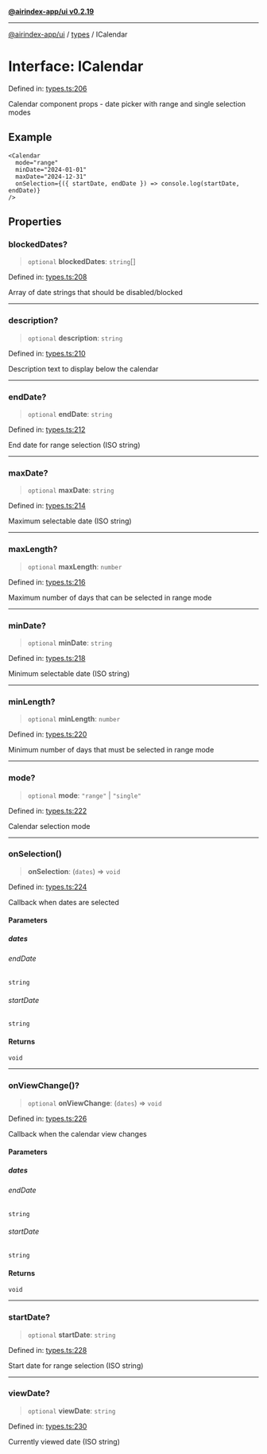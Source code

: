 [**@airindex-app/ui v0.2.19**](../../README.md)

***

[@airindex-app/ui](../../README.md) / [types](../README.md) / ICalendar

# Interface: ICalendar

Defined in: [types.ts:206](https://github.com/airindex-app/ui/blob/main/src/types.ts#L206)

Calendar component props - date picker with range and single selection modes

## Example

```tsx
<Calendar
  mode="range"
  minDate="2024-01-01"
  maxDate="2024-12-31"
  onSelection={({ startDate, endDate }) => console.log(startDate, endDate)}
/>
```

## Properties

### blockedDates?

> `optional` **blockedDates**: `string`[]

Defined in: [types.ts:208](https://github.com/airindex-app/ui/blob/main/src/types.ts#L208)

Array of date strings that should be disabled/blocked

***

### description?

> `optional` **description**: `string`

Defined in: [types.ts:210](https://github.com/airindex-app/ui/blob/main/src/types.ts#L210)

Description text to display below the calendar

***

### endDate?

> `optional` **endDate**: `string`

Defined in: [types.ts:212](https://github.com/airindex-app/ui/blob/main/src/types.ts#L212)

End date for range selection (ISO string)

***

### maxDate?

> `optional` **maxDate**: `string`

Defined in: [types.ts:214](https://github.com/airindex-app/ui/blob/main/src/types.ts#L214)

Maximum selectable date (ISO string)

***

### maxLength?

> `optional` **maxLength**: `number`

Defined in: [types.ts:216](https://github.com/airindex-app/ui/blob/main/src/types.ts#L216)

Maximum number of days that can be selected in range mode

***

### minDate?

> `optional` **minDate**: `string`

Defined in: [types.ts:218](https://github.com/airindex-app/ui/blob/main/src/types.ts#L218)

Minimum selectable date (ISO string)

***

### minLength?

> `optional` **minLength**: `number`

Defined in: [types.ts:220](https://github.com/airindex-app/ui/blob/main/src/types.ts#L220)

Minimum number of days that must be selected in range mode

***

### mode?

> `optional` **mode**: `"range"` \| `"single"`

Defined in: [types.ts:222](https://github.com/airindex-app/ui/blob/main/src/types.ts#L222)

Calendar selection mode

***

### onSelection()

> **onSelection**: (`dates`) => `void`

Defined in: [types.ts:224](https://github.com/airindex-app/ui/blob/main/src/types.ts#L224)

Callback when dates are selected

#### Parameters

##### dates

###### endDate

`string`

###### startDate

`string`

#### Returns

`void`

***

### onViewChange()?

> `optional` **onViewChange**: (`dates`) => `void`

Defined in: [types.ts:226](https://github.com/airindex-app/ui/blob/main/src/types.ts#L226)

Callback when the calendar view changes

#### Parameters

##### dates

###### endDate

`string`

###### startDate

`string`

#### Returns

`void`

***

### startDate?

> `optional` **startDate**: `string`

Defined in: [types.ts:228](https://github.com/airindex-app/ui/blob/main/src/types.ts#L228)

Start date for range selection (ISO string)

***

### viewDate?

> `optional` **viewDate**: `string`

Defined in: [types.ts:230](https://github.com/airindex-app/ui/blob/main/src/types.ts#L230)

Currently viewed date (ISO string)
